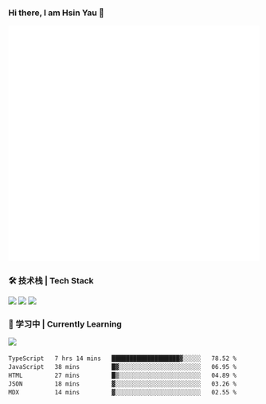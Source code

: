### Hi there, I am Hsin Yau 👋 
![Metrics](./github-metrics.svg)

### 🛠 技术栈 | Tech Stack
![](https://skillicons.dev/icons?i=html,css,js,ts,sass,jquery,bootstrap,vue&theme=light) 
![](https://skillicons.dev/icons?i=vite,nuxtjs,webpack,tailwindcss,windicss,nodejs,express,markdown&theme=light)
![](https://skillicons.dev/icons?i=mysql,mongodb,git,pug,vscode,idea,ps,figma&theme=light)

### 📖 学习中 | Currently Learning

![](https://skillicons.dev/icons?i=react,nextjs,svelte,nestjs,nginx,docker,rollupjs&theme=light)

<!--START_SECTION:waka-->

```txt
TypeScript   7 hrs 14 mins   ███████████████████▓░░░░░   78.52 %
JavaScript   38 mins         █▓░░░░░░░░░░░░░░░░░░░░░░░   06.95 %
HTML         27 mins         █▒░░░░░░░░░░░░░░░░░░░░░░░   04.89 %
JSON         18 mins         ▓░░░░░░░░░░░░░░░░░░░░░░░░   03.26 %
MDX          14 mins         ▓░░░░░░░░░░░░░░░░░░░░░░░░   02.55 %
```

<!--END_SECTION:waka-->
